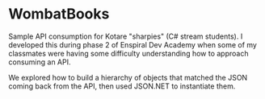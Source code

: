 # WombatBooks

Sample API consumption for Kotare "sharpies" (C# stream students). I developed this during phase 2 of Enspiral Dev Academy when some of my classmates were having some difficulty understanding how to approach consuming an API.

We explored how to build a hierarchy of objects that matched the JSON coming back from the API, then used JSON.NET to instantiate them.
